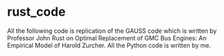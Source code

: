 # rust_code
All the following code is replication of the GAUSS code which is written by Professor John Rust on Optimal Replacement of GMC Bus Engines: An Empirical Model of Harold Zurcher. All the Python code is written by me.
